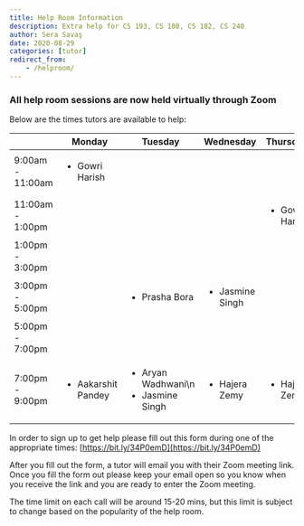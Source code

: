 ```yaml
---
title: Help Room Information
description: Extra help for CS 193, CS 180, CS 182, CS 240
author: Sera Savaş
date: 2020-08-29
categories: [tutor]
redirect_from:
    - /helproom/
---
```


### All help room sessions are now held virtually through Zoom

Below are the times tutors are available to help:

| | Monday | Tuesday | Wednesday | Thursday |
| ---- | ---- | ---- | ---- | ---- |
| 9:00am - 11:00am | <ul><li>Gowri Harish</li></ul> | | |
| 11:00am - 1:00pm | | | | <ul><li>Gowri Harish</li></ul> |
| 1:00pm - 3:00pm | | | | |
| 3:00pm - 5:00pm | | <ul><li>Prasha Bora</li></ul> | <ul><li>Jasmine Singh</li></ul> |  |
| 5:00pm - 7:00pm | | | | |
| 7:00pm - 9:00pm |<ul><li>Aakarshit Pandey</li></ul> | <ul><li>Aryan Wadhwani\n</li><li>Jasmine Singh</li></ul>| <ul><li>Hajera Zemy</li></ul>| <ul><li>Hajera Zemy</li></ul> |

In order to sign up to get help please fill out this form during one of the appropriate times: [https://bit.ly/34P0emD](https://bit.ly/34P0emD)

After you fill out the form, a tutor will email you with their Zoom meeting link. Once you fill the form out please keep your email open so you know when you receive the link and you are ready to enter the Zoom meeting. 

The time limit on each call will be around 15-20 mins, but this limit is subject to change based on the popularity of the help room.
